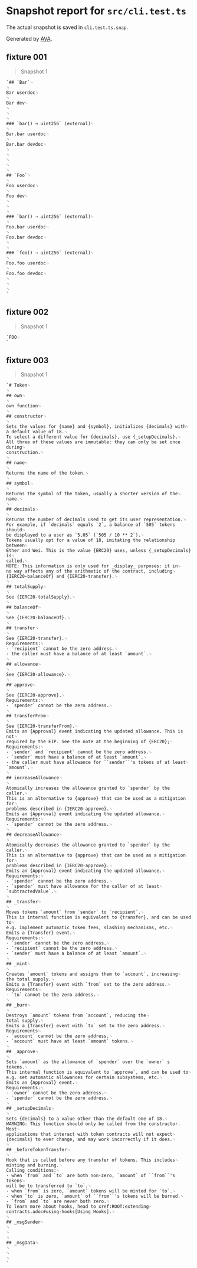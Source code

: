 # Snapshot report for `src/cli.test.ts`

The actual snapshot is saved in `cli.test.ts.snap`.

Generated by [AVA](https://avajs.dev).

## fixture 001

> Snapshot 1

    `## `Bar`␊
    ␊
    Bar userdoc␊
    ␊
    Bar dev␊
    ␊
    ␊
    ␊
    ### `bar() → uint256` (external)␊
    ␊
    Bar.bar userdoc␊
    ␊
    Bar.bar devdoc␊
    ␊
    ␊
    ␊
    ␊
    ␊
    ## `Foo`␊
    ␊
    Foo userdoc␊
    ␊
    Foo dev␊
    ␊
    ␊
    ␊
    ### `bar() → uint256` (external)␊
    ␊
    Foo.bar userdoc␊
    ␊
    Foo.bar devdoc␊
    ␊
    ␊
    ### `foo() → uint256` (external)␊
    ␊
    Foo.foo userdoc␊
    ␊
    Foo.foo devdoc␊
    ␊
    ␊
    ␊
    `

## fixture 002

> Snapshot 1

    `FOO␊
    `

## fixture 003

> Snapshot 1

    `# Token␊
    ␊
    ## own␊
    ␊
    own function␊
    ␊
    ## constructor␊
    ␊
    Sets the values for {name} and {symbol}, initializes {decimals} with␊
    a default value of 18.␊
    To select a different value for {decimals}, use {_setupDecimals}.␊
    All three of these values are immutable: they can only be set once during␊
    construction.␊
    ␊
    ## name␊
    ␊
    Returns the name of the token.␊
    ␊
    ## symbol␊
    ␊
    Returns the symbol of the token, usually a shorter version of the␊
    name.␊
    ␊
    ## decimals␊
    ␊
    Returns the number of decimals used to get its user representation.␊
    For example, if `decimals` equals `2`, a balance of `505` tokens should␊
    be displayed to a user as `5,05` (`505 / 10 ** 2`).␊
    Tokens usually opt for a value of 18, imitating the relationship between␊
    Ether and Wei. This is the value {ERC20} uses, unless {_setupDecimals} is␊
    called.␊
    NOTE: This information is only used for _display_ purposes: it in␊
    no way affects any of the arithmetic of the contract, including␊
    {IERC20-balanceOf} and {IERC20-transfer}.␊
    ␊
    ## totalSupply␊
    ␊
    See {IERC20-totalSupply}.␊
    ␊
    ## balanceOf␊
    ␊
    See {IERC20-balanceOf}.␊
    ␊
    ## transfer␊
    ␊
    See {IERC20-transfer}.␊
    Requirements:␊
    - `recipient` cannot be the zero address.␊
    - the caller must have a balance of at least `amount`.␊
    ␊
    ## allowance␊
    ␊
    See {IERC20-allowance}.␊
    ␊
    ## approve␊
    ␊
    See {IERC20-approve}.␊
    Requirements:␊
    - `spender` cannot be the zero address.␊
    ␊
    ## transferFrom␊
    ␊
    See {IERC20-transferFrom}.␊
    Emits an {Approval} event indicating the updated allowance. This is not␊
    required by the EIP. See the note at the beginning of {ERC20};␊
    Requirements:␊
    - `sender` and `recipient` cannot be the zero address.␊
    - `sender` must have a balance of at least `amount`.␊
    - the caller must have allowance for ``sender``'s tokens of at least␊
    `amount`.␊
    ␊
    ## increaseAllowance␊
    ␊
    Atomically increases the allowance granted to `spender` by the caller.␊
    This is an alternative to {approve} that can be used as a mitigation for␊
    problems described in {IERC20-approve}.␊
    Emits an {Approval} event indicating the updated allowance.␊
    Requirements:␊
    - `spender` cannot be the zero address.␊
    ␊
    ## decreaseAllowance␊
    ␊
    Atomically decreases the allowance granted to `spender` by the caller.␊
    This is an alternative to {approve} that can be used as a mitigation for␊
    problems described in {IERC20-approve}.␊
    Emits an {Approval} event indicating the updated allowance.␊
    Requirements:␊
    - `spender` cannot be the zero address.␊
    - `spender` must have allowance for the caller of at least␊
    `subtractedValue`.␊
    ␊
    ## _transfer␊
    ␊
    Moves tokens `amount` from `sender` to `recipient`.␊
    This is internal function is equivalent to {transfer}, and can be used to␊
    e.g. implement automatic token fees, slashing mechanisms, etc.␊
    Emits a {Transfer} event.␊
    Requirements:␊
    - `sender` cannot be the zero address.␊
    - `recipient` cannot be the zero address.␊
    - `sender` must have a balance of at least `amount`.␊
    ␊
    ## _mint␊
    ␊
    Creates `amount` tokens and assigns them to `account`, increasing␊
    the total supply.␊
    Emits a {Transfer} event with `from` set to the zero address.␊
    Requirements␊
    - `to` cannot be the zero address.␊
    ␊
    ## _burn␊
    ␊
    Destroys `amount` tokens from `account`, reducing the␊
    total supply.␊
    Emits a {Transfer} event with `to` set to the zero address.␊
    Requirements␊
    - `account` cannot be the zero address.␊
    - `account` must have at least `amount` tokens.␊
    ␊
    ## _approve␊
    ␊
    Sets `amount` as the allowance of `spender` over the `owner` s tokens.␊
    This internal function is equivalent to `approve`, and can be used to␊
    e.g. set automatic allowances for certain subsystems, etc.␊
    Emits an {Approval} event.␊
    Requirements:␊
    - `owner` cannot be the zero address.␊
    - `spender` cannot be the zero address.␊
    ␊
    ## _setupDecimals␊
    ␊
    Sets {decimals} to a value other than the default one of 18.␊
    WARNING: This function should only be called from the constructor. Most␊
    applications that interact with token contracts will not expect␊
    {decimals} to ever change, and may work incorrectly if it does.␊
    ␊
    ## _beforeTokenTransfer␊
    ␊
    Hook that is called before any transfer of tokens. This includes␊
    minting and burning.␊
    Calling conditions:␊
    - when `from` and `to` are both non-zero, `amount` of ``from``'s tokens␊
    will be to transferred to `to`.␊
    - when `from` is zero, `amount` tokens will be minted for `to`.␊
    - when `to` is zero, `amount` of ``from``'s tokens will be burned.␊
    - `from` and `to` are never both zero.␊
    To learn more about hooks, head to xref:ROOT:extending-contracts.adoc#using-hooks[Using Hooks].␊
    ␊
    ## _msgSender␊
    ␊
    ␊
    ␊
    ## _msgData␊
    ␊
    ␊
    ␊
    `
